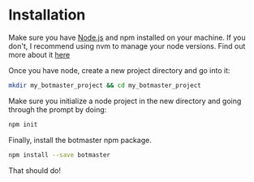 # Installation

Make sure you have [Node.js](https://nodejs.org/en/) and npm installed on your machine. If you don't, I recommend using nvm to manage your node versions. Find out more about it [here](https://github.com/creationix/nvm/blob/master/README.markdown)

Once you have node, create a new project directory and go into it:

```bash
mkdir my_botmaster_project && cd my_botmaster_project
```

Make sure you initialize a node project in the new directory and going through the prompt by doing:

```bash
npm init
```

Finally, install the botmaster npm package.

```bash
npm install --save botmaster
```

That should do!
